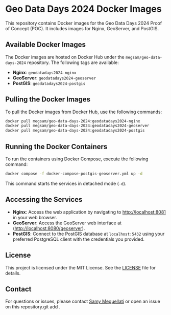 # Geo Data Days 2024 Docker Images
This repository contains Docker images for the Geo Data Days 2024 Proof of Concept (POC). It includes images for Nginx, GeoServer, and PostGIS.
## Available Docker Images
The Docker images are hosted on Docker Hub under the `megsam/geo-data-days-2024` repository. The following tags are available:
- **Nginx**: `geodatadays2024-nginx`
- **GeoServer**: `geodatadays2024-geoserver`
- **PostGIS**: `geodatadays2024-postgis`
## Pulling the Docker Images
To pull the Docker images from Docker Hub, use the following commands:
```sh
docker pull megsam/geo-data-days-2024:geodatadays2024-nginx
docker pull megsam/geo-data-days-2024:geodatadays2024-geoserver
docker pull megsam/geo-data-days-2024:geodatadays2024-postgis
```
## Running the Docker Containers
To run the containers using Docker Compose, execute the following command:
```sh
docker compose -f docker-compose-postgis-geoserver.yml up -d
```
This command starts the services in detached mode (`-d`).
## Accessing the Services
- **Nginx**: Access the web application by navigating to [http://localhost:8081](http://localhost:8081) in your web browser.
- **GeoServer**: Access the GeoServer web interface at ([http://localhost:8080/geoserver](http://localhost:8080/geoserver/web/)).
- **PostGIS**: Connect to the PostGIS database at `localhost:5432` using your preferred PostgreSQL client with the credentials you provided.
## License
This project is licensed under the MIT License. See the [LICENSE](LICENSE) file for details.
## Contact
For questions or issues, please contact [Samy Meguellati](mailto:samy.meguellati@capgemini.com) or open an issue on this repository.git add . 
